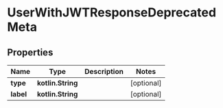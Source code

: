 
# UserWithJWTResponseDeprecatedMeta

## Properties
Name | Type | Description | Notes
------------ | ------------- | ------------- | -------------
**type** | **kotlin.String** |  |  [optional]
**label** | **kotlin.String** |  |  [optional]



